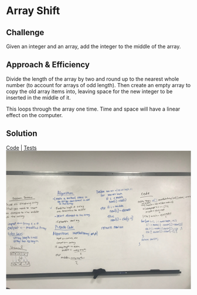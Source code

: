 # Array Shift
## Challenge
Given an integer and an array, add the integer to the middle of the array. 

## Approach & Efficiency
Divide the length of the array by two and round up to the nearest whole number (to account for arrays of odd length). Then create an empty array to copy the old array items into, leaving space for the new integer to be inserted in the middle of it. 

This loops through the array one time. Time and space will have a linear effect on the computer. 

## Solution
[Code](../src/main/java/ArrayShift.java) | [Tests](../src/main/test/ArrayShiftTest.java)
![White Board to Array Shift problem](../assets/array_shift.JPG)